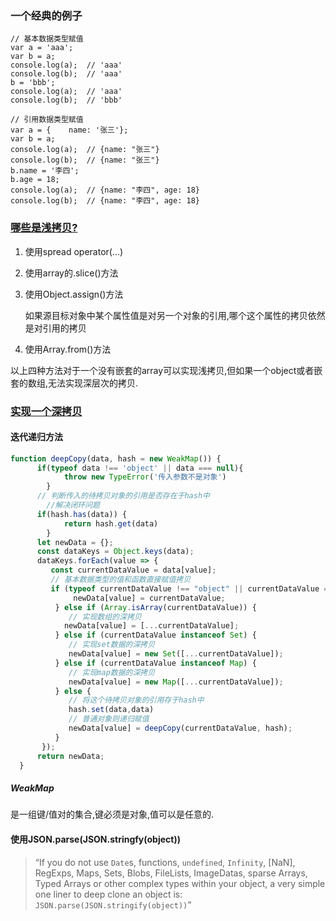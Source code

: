 ### 一个经典的例子

```
// 基本数据类型赋值
var a = 'aaa';
var b = a;
console.log(a);  // 'aaa'
console.log(b);  // 'aaa'
b = 'bbb';
console.log(a);  // 'aaa'
console.log(b);  // 'bbb'

// 引用数据类型赋值
var a = {    name: '张三'};
var b = a;
console.log(a);  // {name: "张三"}
console.log(b);  // {name: "张三"}
b.name = '李四';
b.age = 18;
console.log(a);  // {name: "李四", age: 18}
console.log(b);  // {name: "李四", age: 18}
```

### [哪些是浅拷贝?](https://javascript.plainenglish.io/how-to-deep-copy-objects-and-arrays-in-javascript-7c911359b089)

1. 使用spread operator(...)

2. 使用array的.slice()方法

3. 使用Object.assign()方法

   如果源目标对象中某个属性值是对另一个对象的引用,哪个这个属性的拷贝依然是对引用的拷贝

4. 使用Array.from()方法

以上四种方法对于一个没有嵌套的array可以实现浅拷贝,但如果一个object或者嵌套的数组,无法实现深层次的拷贝.

### [实现一个深拷贝](https://juejin.cn/post/6844904042322198541#heading-3)

#### 迭代递归方法

```js
function deepCopy(data, hash = new WeakMap()) {
      if(typeof data !== 'object' || data === null){
            throw new TypeError('传入参数不是对象')
        }
      // 判断传入的待拷贝对象的引用是否存在于hash中
  		//解决闭环问题
      if(hash.has(data)) {
            return hash.get(data)
        }
      let newData = {};
      const dataKeys = Object.keys(data);
      dataKeys.forEach(value => {
         const currentDataValue = data[value];
         // 基本数据类型的值和函数直接赋值拷贝 
         if (typeof currentDataValue !== "object" || currentDataValue === null) {
              newData[value] = currentDataValue;
          } else if (Array.isArray(currentDataValue)) {
             // 实现数组的深拷贝
            newData[value] = [...currentDataValue];
          } else if (currentDataValue instanceof Set) {
             // 实现set数据的深拷贝
             newData[value] = new Set([...currentDataValue]);
          } else if (currentDataValue instanceof Map) {
             // 实现map数据的深拷贝
             newData[value] = new Map([...currentDataValue]);
          } else { 
             // 将这个待拷贝对象的引用存于hash中
             hash.set(data,data)
             // 普通对象则递归赋值
             newData[value] = deepCopy(currentDataValue, hash);
          } 
       }); 
      return newData;
  }
```

##### WeakMap

是一组键/值对的集合,键必须是对象,值可以是任意的.

#### 使用JSON.parse(JSON.stringfy(object))

> “If you do not use `Date`s, functions, `undefined`, `Infinity`, [NaN], RegExps, Maps, Sets, Blobs, FileLists, ImageDatas, sparse Arrays, Typed Arrays or other complex types within your object, a very simple one liner to deep clone an object is: `JSON.parse(JSON.stringify(object))`” 


